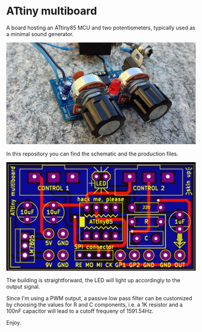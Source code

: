 # ATtiny multiboard

A board hosting an ATtiny85 MCU and two potentiometers, typically used as a minimal sound generator.

![ATtiny multiboard](Images/ATtiny_multiboard.jpg)

In this repository you can find the schematic and the production files.

![ATtiny multiboard](Images/ATtiny_GerberView.jpg)

The building is straightforward, the LED will light up accordingly to the output signal.

Since I'm using a PWM output, a passive low pass filter can be customized by choosing
the values for R and C components,  i.e. a 1K resistor and a 100nF capacitor will lead 
to a cutoff frequeny of 1591.54Hz.


Enjoy.
